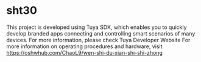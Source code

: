 # sht30
This project is developed using Tuya SDK, which enables you to quickly develop branded
apps connecting and controlling smart scenarios of many devices.
For more information, please check Tuya Developer Website
For more information on operating procedures and hardware, visit https://oshwhub.com/ChaoL9/wen-shi-du-xian-shi-shi-zhong																									
